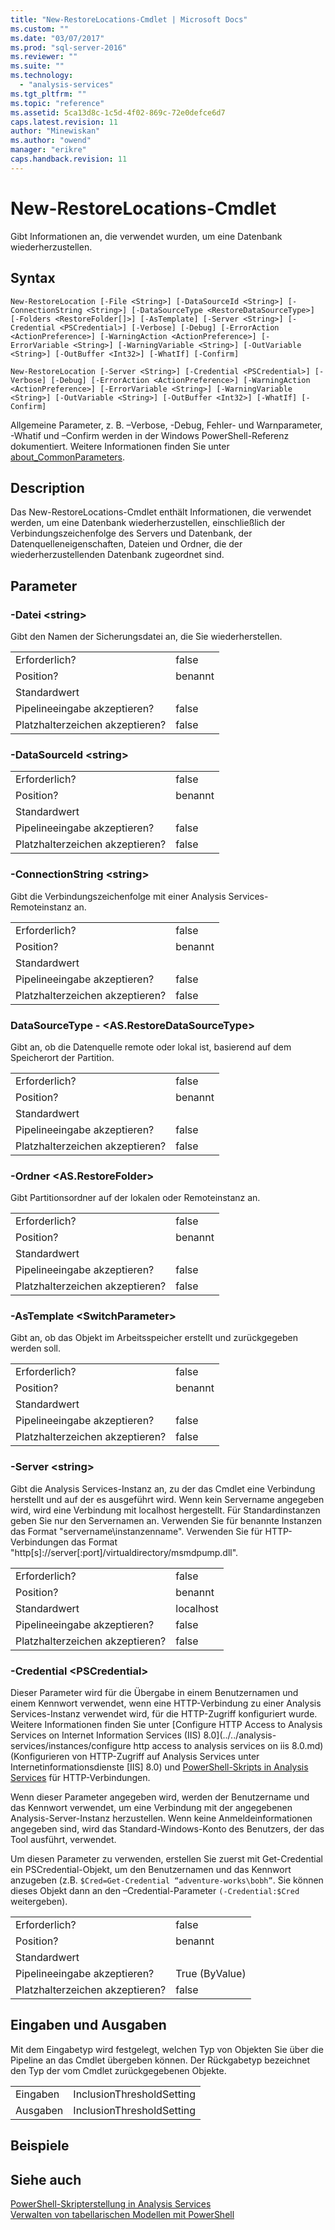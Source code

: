 ```yaml
---
title: "New-RestoreLocations-Cmdlet | Microsoft Docs"
ms.custom: ""
ms.date: "03/07/2017"
ms.prod: "sql-server-2016"
ms.reviewer: ""
ms.suite: ""
ms.technology: 
  - "analysis-services"
ms.tgt_pltfrm: ""
ms.topic: "reference"
ms.assetid: 5ca13d8c-1c5d-4f02-869c-72e0defce6d7
caps.latest.revision: 11
author: "Minewiskan"
ms.author: "owend"
manager: "erikre"
caps.handback.revision: 11
---
```

# New-RestoreLocations-Cmdlet
  Gibt Informationen an, die verwendet wurden, um eine Datenbank wiederherzustellen.  
  
## Syntax  
 `New-RestoreLocation [-File <String>] [-DataSourceId <String>] [-ConnectionString <String>] [-DataSourceType <RestoreDataSourceType>] [-Folders <RestoreFolder[]>] [-AsTemplate] [-Server <String>] [-Credential <PSCredential>] [-Verbose] [-Debug] [-ErrorAction <ActionPreference>] [-WarningAction <ActionPreference>] [-ErrorVariable <String>] [-WarningVariable <String>] [-OutVariable <String>] [-OutBuffer <Int32>] [-WhatIf] [-Confirm]`  
  
 `New-RestoreLocation [-Server <String>] [-Credential <PSCredential>] [-Verbose] [-Debug] [-ErrorAction <ActionPreference>] [-WarningAction <ActionPreference>] [-ErrorVariable <String>] [-WarningVariable <String>] [-OutVariable <String>] [-OutBuffer <Int32>] [-WhatIf] [-Confirm]`  
  
 Allgemeine Parameter, z. B. –Verbose, -Debug, Fehler- und Warnparameter, -Whatif und –Confirm werden in der Windows PowerShell-Referenz dokumentiert. Weitere Informationen finden Sie unter [about_CommonParameters](http://technet.microsoft.com/library/dd315352.aspx).  
  
## Description  
 Das New-RestoreLocations-Cmdlet enthält Informationen, die verwendet werden, um eine Datenbank wiederherzustellen, einschließlich der Verbindungszeichenfolge des Servers und Datenbank, der Datenquelleneigenschaften, Dateien und Ordner, die der wiederherzustellenden Datenbank zugeordnet sind.  
  
## Parameter  
  
### -Datei \<string>  
 Gibt den Namen der Sicherungsdatei an, die Sie wiederherstellen.  
  
|||  
|-|-|  
|Erforderlich?|false|  
|Position?|benannt|  
|Standardwert||  
|Pipelineeingabe akzeptieren?|false|  
|Platzhalterzeichen akzeptieren?|false|  
  
### -DataSourceId \<string>  
  
|||  
|-|-|  
|Erforderlich?|false|  
|Position?|benannt|  
|Standardwert||  
|Pipelineeingabe akzeptieren?|false|  
|Platzhalterzeichen akzeptieren?|false|  
  
### -ConnectionString \<string>  
 Gibt die Verbindungszeichenfolge mit einer Analysis Services-Remoteinstanz an.  
  
|||  
|-|-|  
|Erforderlich?|false|  
|Position?|benannt|  
|Standardwert||  
|Pipelineeingabe akzeptieren?|false|  
|Platzhalterzeichen akzeptieren?|false|  
  
### DataSourceType - \<AS.RestoreDataSourceType>  
 Gibt an, ob die Datenquelle remote oder lokal ist, basierend auf dem Speicherort der Partition.  
  
|||  
|-|-|  
|Erforderlich?|false|  
|Position?|benannt|  
|Standardwert||  
|Pipelineeingabe akzeptieren?|false|  
|Platzhalterzeichen akzeptieren?|false|  
  
### -Ordner \<AS.RestoreFolder>  
 Gibt Partitionsordner auf der lokalen oder Remoteinstanz an.  
  
|||  
|-|-|  
|Erforderlich?|false|  
|Position?|benannt|  
|Standardwert||  
|Pipelineeingabe akzeptieren?|false|  
|Platzhalterzeichen akzeptieren?|false|  
  
### -AsTemplate \<SwitchParameter>  
 Gibt an, ob das Objekt im Arbeitsspeicher erstellt und zurückgegeben werden soll.  
  
|||  
|-|-|  
|Erforderlich?|false|  
|Position?|benannt|  
|Standardwert||  
|Pipelineeingabe akzeptieren?|false|  
|Platzhalterzeichen akzeptieren?|false|  
  
### -Server \<string>  
 Gibt die Analysis Services-Instanz an, zu der das Cmdlet eine Verbindung herstellt und auf der es ausgeführt wird. Wenn kein Servername angegeben wird, wird eine Verbindung mit localhost hergestellt. Für Standardinstanzen geben Sie nur den Servernamen an. Verwenden Sie für benannte Instanzen das Format "servername\instanzenname". Verwenden Sie für HTTP-Verbindungen das Format "http[s]://server[:port]/virtualdirectory/msmdpump.dll".  
  
|||  
|-|-|  
|Erforderlich?|false|  
|Position?|benannt|  
|Standardwert|localhost|  
|Pipelineeingabe akzeptieren?|false|  
|Platzhalterzeichen akzeptieren?|false|  
  
### -Credential \<PSCredential>  
 Dieser Parameter wird für die Übergabe in einem Benutzernamen und einem Kennwort verwendet, wenn eine HTTP-Verbindung zu einer Analysis Services-Instanz verwendet wird, für die HTTP-Zugriff konfiguriert wurde. Weitere Informationen finden Sie unter [Configure HTTP Access to Analysis Services on Internet Information Services &#40;IIS&#41; 8.0](../../analysis-services/instances/configure http access to analysis services on iis 8.0.md) (Konfigurieren von HTTP-Zugriff auf Analysis Services unter Internetinformationsdienste [IIS] 8.0) und [PowerShell-Skripts in Analysis Services](../../analysis-services/instances/powershell-scripting-in-analysis-services.md) für HTTP-Verbindungen.  
  
 Wenn dieser Parameter angegeben wird, werden der Benutzername und das Kennwort verwendet, um eine Verbindung mit der angegebenen Analysis-Server-Instanz herzustellen. Wenn keine Anmeldeinformationen angegeben sind, wird das Standard-Windows-Konto des Benutzers, der das Tool ausführt, verwendet.  
  
 Um diesen Parameter zu verwenden, erstellen Sie zuerst mit Get-Credential ein PSCredential-Objekt, um den Benutzernamen und das Kennwort anzugeben (z.B. `$Cred=Get-Credential “adventure-works\bobh”`. Sie können dieses Objekt dann an den –Credential-Parameter `(-Credential:$Cred` weitergeben).  
  
|||  
|-|-|  
|Erforderlich?|false|  
|Position?|benannt|  
|Standardwert||  
|Pipelineeingabe akzeptieren?|True (ByValue)|  
|Platzhalterzeichen akzeptieren?|false|  
  
## Eingaben und Ausgaben  
 Mit dem Eingabetyp wird festgelegt, welchen Typ von Objekten Sie über die Pipeline an das Cmdlet übergeben können. Der Rückgabetyp bezeichnet den Typ der vom Cmdlet zurückgegebenen Objekte.  
  
|||  
|-|-|  
|Eingaben|InclusionThresholdSetting|  
|Ausgaben|InclusionThresholdSetting|  
  
## Beispiele  
  
## Siehe auch  
 [PowerShell-Skripterstellung in Analysis Services](../../analysis-services/instances/powershell-scripting-in-analysis-services.md)   
 [Verwalten von tabellarischen Modellen mit PowerShell](http://go.microsoft.com/fwlink/?linkID=227685)  
  
  